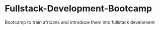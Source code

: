 # Fullstack-Development-Bootcamp
Bootcamp to train africans and introduce them into fullstack develoment
